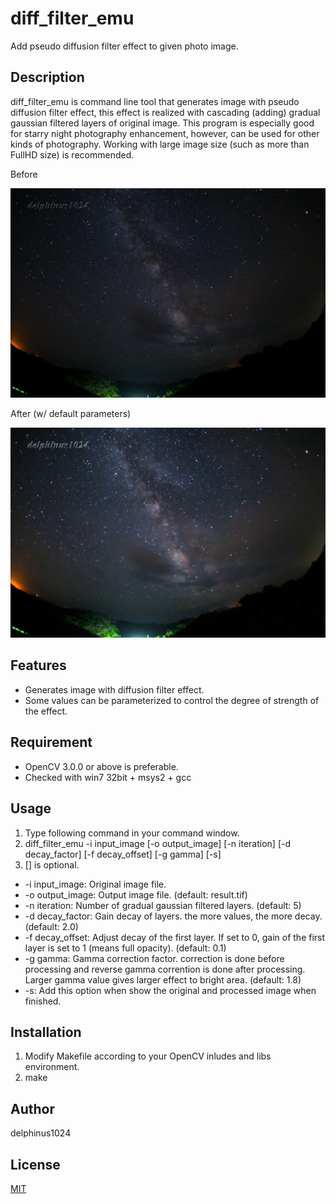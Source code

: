# diff_filter_emu

Add pseudo diffusion filter effect to given photo image.

## Description

diff_filter_emu is command line tool that generates image with pseudo diffusion filter effect, this effect is realized with cascading (adding) gradual gaussian filtered layers of original image.
This program is especially good for starry night photography enhancement, however, can be used for other kinds of photography.
Working with large image size (such as more than FullHD size) is recommended.

Before

<img src="https://raw.githubusercontent.com/delphinus1024/diff_filter_emu/master/before.png" style="width: 600px;"/>

After (w/ default parameters)

<img src="https://raw.githubusercontent.com/delphinus1024/diff_filter_emu/master/after.png" style="width: 600px;"/>

## Features

- Generates image with diffusion filter effect.
- Some values can be parameterized to control the degree of strength of the effect.

## Requirement

- OpenCV 3.0.0 or above is preferable.
- Checked with win7 32bit + msys2 + gcc

## Usage

1. Type following command in your command window.
2. diff_filter_emu -i input_image [-o output_image] [-n iteration] [-d decay_factor] [-f decay_offset] [-g gamma] [-s]
3. [] is optional.

- -i input_image:    Original image file.
- -o output_image:   Output image file. (default: result.tif)
- -n iteration:      Number of gradual gaussian filtered layers. (default: 5)
- -d decay_factor:   Gain decay of layers. the more values, the more decay. (default: 2.0)
- -f decay_offset:   Adjust decay of the first layer. If set to 0, gain of the first layer is set to 1 (means full opacity). (default: 0.1)
- -g gamma:          Gamma correction factor. correction is done before processing and reverse gamma corrention is done after processing.  Larger gamma value gives larger effect to bright area. (default: 1.8)
- -s:              Add this option when show the original and processed image when finished.
	
## Installation

1. Modify Makefile according to your OpenCV inludes and libs environment.
2. make

## Author

delphinus1024

## License

[MIT](https://raw.githubusercontent.com/delphinus1024/diff_filter_emu/master/LICENSE.txt)

